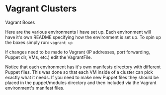 Vagrant Clusters
===

Vagrant Boxes

Here are the various environments I have set up.  Each environment will have it's own README specifying how the environment is set up.  To spin up the boxes simply run:
```vagrant up```

If changes need to be made to Vagrant (IP addresses, port forwarding, Puppet dir, VMs, etc.) edit the VagrantFile.

Notice that each environment has it's own manifests directory with different Puppet files.  This was done so that each VM inside of a cluster can pick exactly what it needs.  If you need to make new Puppet files they should be placed in the puppet/modules directory and then included via the Vagrant environment's manifest files.
